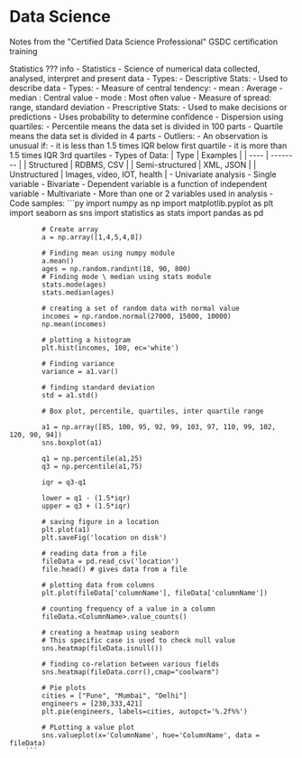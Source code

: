# Data Science

Notes from the "Certified Data Science Professional" GSDC certification training 

Statistics
??? info
    - Statistics - Science of numerical data collected, analysed, interpret and present data
    - Types:
        - Descriptive Stats:
            - Used to describe data
            - Types:
                - Measure of central tendency: 
                    - mean : Average
                    - median : Central value
                    - mode : Most often value
                - Measure of spread: range, standard deviation
        - Prescriptive Stats:
            - Used to make decisions or predictions
            - Uses probability to determine confidence
    - Dispersion using quartiles:
        - Percentile means the data set is divided in 100 parts
        - Quartile means the data set is divided in 4 parts
        - Outliers:
            - An observation is unusual if:
                - it is less than 1.5 times IQR below first quartile
                - it is more than 1.5 times IQR 3rd quartiles
    - Types of Data:
        | Type | Examples |
        | ---- | -------- |
        | Structured | RDBMS, CSV |
        | Semi-structured | XML, JSON |
        | Unstructured | Images, video, IOT, health |
    - Univariate analysis
        - Single variable
    - Bivariate
        - Dependent variable is a function of independent variable
    - Multivariate
        - More than one or 2 variables used in analysis
    - Code samples:
        ```py
            import numpy as np
            import matplotlib.pyplot as plt
            import seaborn as sns
            import statistics as stats
            import pandas as pd

            # Create array
            a = np.array([1,4,5,4,8])

            # Finding mean using numpy module
            a.mean()
            ages = np.random.randint(18, 90, 800)
            # Finding mode \ median using stats module
            stats.mode(ages)
            stats.median(ages)

            # creating a set of random data with normal value
            incomes = np.random.normal(27000, 15000, 10000)
            np.mean(incomes)

            # plotting a histogram
            plt.hist(incomes, 100, ec='white')

            # Finding variance
            variance = a1.var()

            # finding standard deviation
            std = a1.std()

            # Box plot, percentile, quartiles, inter quartile range

            a1 = np.array([85, 100, 95, 92, 99, 103, 97, 110, 99, 102, 120, 90, 94])
            sns.boxplot(a1)

            q1 = np.percentile(a1,25)
            q3 = np.percentile(a1,75)

            iqr = q3-q1

            lower = q1 - (1.5*iqr)
            upper = q3 + (1.5*iqr)

            # saving figure in a location
            plt.plot(a1)
            plt.saveFig('location on disk')

            # reading data from a file
            fileData = pd.read_csv('location')
            file.head() # gives data from a file

            # plotting data from columns
            plt.plot(fileData['columnName'], fileData['columnName'])

            # counting frequency of a value in a column
            fileData.<ColumnName>.value_counts()

            # creating a heatmap using seaborn
            # This specific case is used to check null value
            sns.heatmap(fileData.isnull())

            # finding co-relation between various fields
            sns.heatmap(fileData.corr(),cmap="coolwarm")

            # Pie plots
            cities = ["Pune", "Mumbai", "Delhi"]
            engineers = [230,333,421]
            plt.pie(engineers, labels=cities, autopct='%.2f%%')

            # PLotting a value plot
            sns.valueplot(x='ColumnName', hue='ColumnName', data = fileData)
        ```
